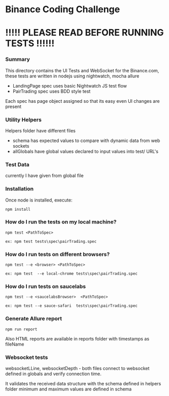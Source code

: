 # Binance Coding Challenge

# !!!!! PLEASE READ BEFORE RUNNING TESTS !!!!!!

### Summary
This directory contains the UI Tests and WebSocket for the Binance.com, these tests are written in nodejs using
 nightwatch, 
 mocha
 allure
 
 
- LandingPage spec uses basic Nightwatch JS test flow
- PairTrading spec uses BDD style test

Each spec has page object assigned so that its easy even UI changes are present

 

### Utility Helpers
Helpers folder have different files
- schema has expected values to compare with dynamic data from web sockets
- allGlobals have global values declared to input values into test/ URL's


### Test Data
currently I have given from global file
 
 
### Installation
Once node is installed, execute:   

    npm install

### How do I run the tests on my local machine?

    npm test <PathToSpec>

    ex: npm test tests\spec\pairTrading.spec


### How do I run tests on different browsers?

    npm test --e <browser> <PathToSpec> 

    ex: npm test  --e local-chrome tests\spec\pairTrading.spec

### How do I run tests on saucelabs

    npm test --e <saucelabsBrowser>  <PathToSpec>

    ex: npm test --e sauce-safari  tests\spec\pairTrading.spec



### Generate Allure report 
    
    npm run report

Also HTML reports are available in reports folder with timestamps as fileName


### Websocket tests
    
  websocketLLine, websocketDepth - both files connect to websocket defined in globals and verify connection time.

  It validates the received data structure with the schema defined in helpers folder
  minimum and maximum values are defined in schema
